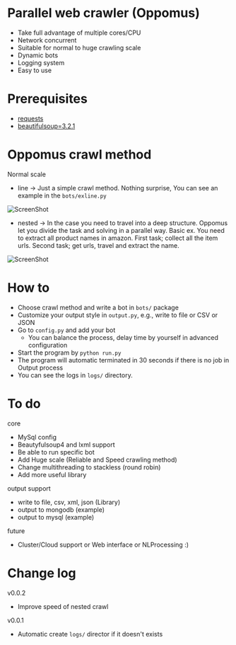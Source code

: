 Parallel web crawler (Oppomus)
=======
- Take full advantage of multiple cores/CPU
- Network concurrent
- Suitable for normal to huge crawling scale
- Dynamic bots
- Logging system
- Easy to use

Prerequisites
=======
- [requests][1]
- [beautifulsoup=3.2.1][2]

Oppomus crawl method
=======
Normal scale
- line -> Just a simple crawl method. Nothing surprise, You can see an example in the `bots/exline.py`

![ScreenShot](http://img21.imageshack.us/img21/1368/jd7m.png)
- nested -> In the case you need to travel into a deep structure. Oppomus let you divide the task and
  solving in a parallel way. Basic ex. You need to extract all product names in amazon. First task; collect all
  the item urls. Second task; get urls, travel and extract the name.

![ScreenShot](http://img832.imageshack.us/img832/4121/2mwj.png)

How to
=======
- Choose crawl method and write a bot in `bots/` package
- Customize your output style in `output.py`, e.g., write to file or CSV or JSON
- Go to `config.py` and add your bot
  - You can balance the process, delay time by yourself in advanced configuration
- Start the program by `python run.py`
- The program will automatic terminated in 30 seconds if there is no job in Output process
- You can see the logs in `logs/` directory.

To do
=======
core
- MySql config
- Beautyfulsoup4 and lxml support
- Be able to run specific bot
- Add Huge scale (Reliable and Speed crawling method)
- Change multithreading to stackless (round robin)
- Add more useful library

output support
- write to file, csv, xml, json (Library)
- output to mongodb (example)
- output to mysql (example)

future
- Cluster/Cloud support or Web interface or NLProcessing :)

Change log
=======
v0.0.2
- Improve speed of nested crawl

v0.0.1
- Automatic create `logs/` director if it doesn't exists

[1]: http://docs.python-requests.org/en/latest/
[2]: http://www.crummy.com/software/BeautifulSoup/
